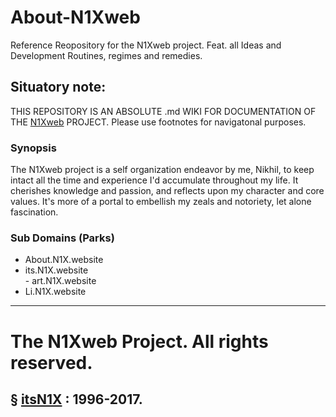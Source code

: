 # About-N1Xweb
Reference Reopository for the N1Xweb project. Feat. all Ideas and Development Routines, regimes and remedies. 

## Situatory note: 
THIS REPOSITORY IS AN ABSOLUTE .md WIKI FOR DOCUMENTATION OF THE [N1Xweb](http://N1X.website) PROJECT. Please use footnotes for navigatonal purposes.
 
### Synopsis
The N1Xweb project is a self organization endeavor by me, Nikhil, to keep intact all the time and experience I'd accumulate throughout my life. It cherishes knowledge and passion, and reflects upon my character and core values. It's more of a portal to embellish my zeals and notoriety, let alone fascination.
 
### Sub Domains (Parks)   
- About.N1X.website  
- its.N1X.website  
- art.N1X.website   
- Li.N1X.website   

----
# The N1Xweb Project. All rights reserved.
§ [itsN1X](http://its.N1X.website) : 1996-2017.
---- 


